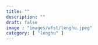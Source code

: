 ```yaml
---
title: ""
description: ""
draft: false
image : "images/wfst/lenghu.jpeg"
category: [ "lenghu" ]
---
```


